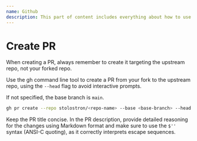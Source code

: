 ```yaml
---
name: Github
description: This part of content includes everything about how to use github in the egent.
---
```


# Create PR

When creating a PR, always remember to create it targeting the upstream repo, not your forked repo.

Use the gh command line tool to create a PR from your fork to the upstream repo, using the `--head` flag to avoid interactive prompts.

If not specified, the base branch is `main`.

```bash
gh pr create --repo stolostron/<repo-name> --base <base-branch> --head <github username>:<branch name> --title "..." --body $'...'
```

Keep the PR title concise. In the PR description, provide detailed reasoning for the changes using Markdown format and make sure to use the `$''` syntax (ANSI-C quoting), as it correctly interprets escape sequences.
